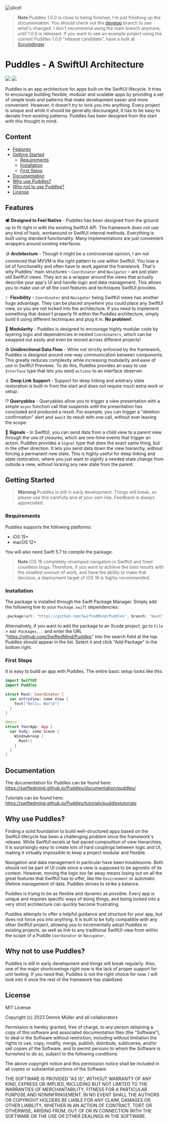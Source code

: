 ![slice1](https://user-images.githubusercontent.com/7083109/221624800-f99ad5a9-b875-4f95-a394-3d326c1e151d.png)

> **Note**
> Puddles 1.0.0 is close to being finished, I'm just finishing up the documentation. You should check out the [develop](https://github.com/SwiftedMind/Puddles/tree/develop) branch to see what's changed. I don't recommend using the main branch anymore, until 1.0.0 is released. If you want to see an example project using the current Puddles 1.0.0 "release candidate", have a look at [Scrumdinger](https://github.com/SwiftedMind/Scrumdinger).

# Puddles - A SwiftUI Architecture
[![](https://img.shields.io/endpoint?url=https%3A%2F%2Fswiftpackageindex.com%2Fapi%2Fpackages%2FSwiftedMind%2FPuddles%2Fbadge%3Ftype%3Dswift-versions)](https://swiftpackageindex.com/SwiftedMind/Puddles)
[![](https://img.shields.io/endpoint?url=https%3A%2F%2Fswiftpackageindex.com%2Fapi%2Fpackages%2FSwiftedMind%2FPuddles%2Fbadge%3Ftype%3Dplatforms)](https://swiftpackageindex.com/SwiftedMind/Puddles)

Puddles is an app architecture for apps built on the SwiftUI lifecycle. It tries to encourage building flexible, modular and scalable apps by providing a set of simple tools and patterns that make development easier and more convenient. However, it doesn't try to lock you into anything. Every project is unique and while it should be generally discouraged, it has to be easy to deviate from existing patterns. Puddles has been designed from the start with this thought in mind.

## Content

- [Features](#features)
- [Getting Started](#getting-started)
  - [Requirements](#requirements)
  - [Installation](#installation)
  - [First Steps](#first-steps)
- [Documentation](#documentation)
- [Why use Puddles?](#why-use-puddles)
- [Why not to use Puddles?](#why-not-to-use-puddles)
- [License](#license)

## Features

🕊️ **Designed to Feel Native** - Puddles has been designed from the ground up to fit right in with the existing SwiftUI API. The framework does not use any kind of hack, workaround or SwiftUI internal methods. Everything is built using standard functionality. Many implementations are just convenient wrappers around existing interfaces.

🪙 **Architecture** - Though it might be a controversial opinion, I am not convinced that MVVM is the right pattern to use within SwiftUI. You lose a lot of functionality and often have to work against the framework. That's why Puddles' main structures – `Coordinator` and `Navigator` – are just plain old SwiftUI views. They act as a wrapper around the views that actually describe your app's UI and handle logic and data management. This allows you to make use of *all* the cool features and techniques SwiftUI provides.

✨ **Flexibility** - `Coordinator` and `Navigator` being SwiftUI views has another huge advantage. They can be placed *anywhere* you could place any SwiftUI view, so you are not locked into the architecture. If you need to implement something that doesn't properly fit within the Puddles architecture, simply build it using different techniques and plug it in. **No problem!**.

📁 **Modularity** - Puddles is designed to encourage highly modular code by layering logic and dependencies in nested `Coordinators`, which can be swapped out easily and even be moved across different projects!

♻️ **Unidirectional Data Flow** - While not strictly enforced by the framework, Puddles is designed around one-way communication between components. This greatly reduces complexity while increasing modularity and ease of use in SwiftUI Previews. To do this, Puddles provides an easy to use `Interface` type that lets you send `actions` to an interface observer.

⚓ **Deep Link Support** - Support for deep linking and arbitrary state restoration is built-in from the start and does not require much extra work or setup.

⁉️ **Queryables** - Queryables allow you to trigger a view presentation with a simple `async` function call that suspends until the presentation has concluded and produced a result. For example, you can trigger a "deletion confirmation" alert and `await` its result with one call, without ever leaving the scope.

🚦 **Signals** - In SwiftUI, you can send data from a child view to a parent view through the use of closures, which are one-time events that trigger an action. Puddles provides a `Signal` type that does the exact same thing, but in the other direction. It lets you send data down the view hierarchy, without forcing a permanent new state. This is highly useful for deep linking and state restoration, where you just want to signify a needed state change from outside a view, without locking any new state from the parent.

## Getting Started

> **Warning**
> Puddles is still in early development. Things will break, so please use this carefully and at your own risk. Feedback is always appreciated.

### Requirements

Puddles supports the following platforms:

- iOS 15+
- macOS 12+

You will also need Swift 5.7 to compile the package.

> **Note**
> iOS 16 completely revamped navigation in SwiftUI and fixed countless bugs. Therefore, if you want to achieve the best results with the smallest amount of work, and have the ability to make that decision, a deployment target of iOS 16 is highly recommended.

### Installation

The package is installed through the Swift Package Manager. Simply add the following line to your `Package.swift` dependencies:

```swift
.package(url: "https://github.com/SwiftedMind/Puddles", branch: "main")
```

Alternatively, if you want to add the package to an Xcode project, go to `File` > `Add Packages...` and enter the URL "https://github.com/SwiftedMind/Puddles" into the search field at the top. Puddles should appear in the list. Select it and click "Add Package" in the bottom right.

### First Steps

It is easy to build an app with Puddles. The entire basic setup looks like this:

```swift
import SwiftUI
import Puddles

struct Root: Coordinator {
  var entryView: some View {
    Text("Hello, World")
  }
}

@main
struct YourApp: App {
  var body: some Scene {
    WindowGroup {
      Root()
    }
  }
}
```

## Documentation

The documentation for Puddles can be found here:
https://swiftedmind.github.io/Puddles/documentation/puddles/

Tutorials can be found here:
https://swiftedmind.github.io/Puddles/tutorials/puddlestutorials

## Why use Puddles?

Finding a solid foundation to build well-structured apps based on the SwiftUI lifecycle has been a challenging problem since the framework's release. While SwiftUI excels at fast paced composition of view hierarchies, it is surprisingly easy to create lots of hard couplings between logic and UI, making it virtually impossible to keep a project modular and flexible. 

Navigation and data management in particular have been troublesome. Both should not be part of UI code since a view is supposed to be agnostic of its context. However, moving the logic too far away means losing out on all the great features that SwiftUI has to offer, like the `Environment` or automatic lifetime management of data. Puddles strives to strike a balance.

Puddles is trying to be as flexible and dynamic as possible. Every app is unique and requires specific ways of doing things, and being locked into a very strict architecture can quickly become frustrating. 

Puddles attempts to offer a helpful guidance and structure for your app, but does not force you into anything. It is built to be fully compatible with any other SwiftUI project, allowing you to incrementally adopt Puddles in existing projects, as well as link to any traditional SwiftUI view from within the scope of a Puddle `Coordinator` or `Navigator`.

## Why not to use Puddles?

Puddles is still in early development and things will break regularly. Also, one of the major shortcomings right now is the lack of proper support for unit testing. If you need that, Puddles is not the right choice for now. I will look into it once the rest of the framework has stabilized.

## License

MIT License

Copyright (c) 2023 Dennis Müller and all collaborators

Permission is hereby granted, free of charge, to any person obtaining a copy
of this software and associated documentation files (the "Software"), to deal
in the Software without restriction, including without limitation the rights
to use, copy, modify, merge, publish, distribute, sublicense, and/or sell
copies of the Software, and to permit persons to whom the Software is
furnished to do so, subject to the following conditions:

The above copyright notice and this permission notice shall be included in all
copies or substantial portions of the Software.

THE SOFTWARE IS PROVIDED "AS IS", WITHOUT WARRANTY OF ANY KIND, EXPRESS OR
IMPLIED, INCLUDING BUT NOT LIMITED TO THE WARRANTIES OF MERCHANTABILITY,
FITNESS FOR A PARTICULAR PURPOSE AND NONINFRINGEMENT. IN NO EVENT SHALL THE
AUTHORS OR COPYRIGHT HOLDERS BE LIABLE FOR ANY CLAIM, DAMAGES OR OTHER
LIABILITY, WHETHER IN AN ACTION OF CONTRACT, TORT OR OTHERWISE, ARISING FROM,
OUT OF OR IN CONNECTION WITH THE SOFTWARE OR THE USE OR OTHER DEALINGS IN THE
SOFTWARE.
